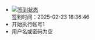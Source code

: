 - [![签到状态](https://github.com/womade/Cloud189-Actions/actions/workflows/main.yml/badge.svg?branch=main)](https://github.com/womade/Cloud189-Actions/actions/workflows/main.yml) <br> 签到时间：2025-02-23 18:36:46
- 开始执行帐号1
- 用户名或密码为空
